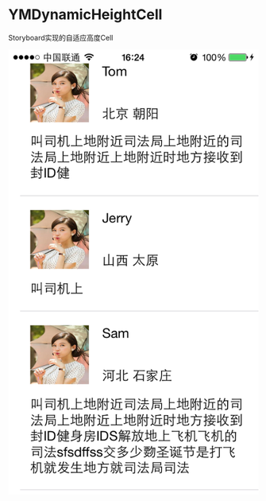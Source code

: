 YMDynamicHeightCell
===================

Storyboard实现的自适应高度Cell  


![Auto Layout](xishuo_autolayout_01.png)  